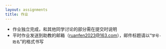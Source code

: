 ```yaml
---
layout: assignments
title: 作业
---
```


- 作业独立完成，和其他同学讨论的部分需在提交时说明
- 平时作业发送到助教的邮箱（ruanfen2023@163.com），邮件标题请以“`学号-姓名`”的格式书写
  